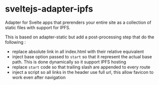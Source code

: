 # sveltejs-adapter-ipfs

Adapter for Svelte apps that prerenders your entire site as a collection of static files with support for IPFS.

This is based on adapter-static but add a post-processing step that do the following :

- replace absolute link in all index.html with their relative equivalent 
- inject base option passed to `start` so that it represent the actual base path. This is done dynamically so it support IPFS hosting
- replace `start` code so that trailing slash are appended to every route
- inject a script so all links in the header use full url, this allow favicon to work even after navigation



